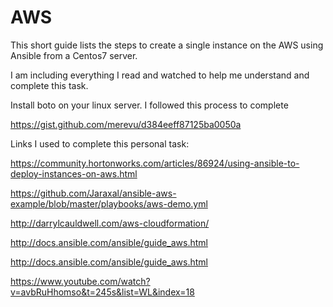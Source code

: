 # AWS
This short guide lists the steps to create a single instance on the AWS using Ansible from a Centos7 server.

I am including everything I read and watched to help me understand and complete this task.


Install boto on your linux server.  I followed this process to complete

https://gist.github.com/merevu/d384eeff87125ba0050a


Links I used to complete this personal task:

https://community.hortonworks.com/articles/86924/using-ansible-to-deploy-instances-on-aws.html

https://github.com/Jaraxal/ansible-aws-example/blob/master/playbooks/aws-demo.yml

http://darrylcauldwell.com/aws-cloudformation/

http://docs.ansible.com/ansible/guide_aws.html

http://docs.ansible.com/ansible/guide_aws.html

https://www.youtube.com/watch?v=avbRuHhomso&t=245s&list=WL&index=18
